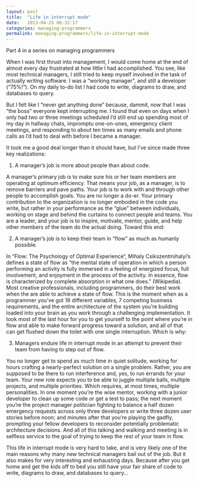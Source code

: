 ```yaml
---
layout: post
title:  "Life in interrupt mode"
date:   2013-04-25 06:32:17
categories: managing-programmers
permalink: managing-programmers/life-in-interrupt-mode
---
```

Part 4 in a series on managing programmers

When I was first thrust into management, I would come home at the end of almost every day frustrated at how little I had accomplished. You see, like most technical managers, I still tried to keep myself involved in the task of actually writing software. I was a “working manager”, and still a developer (“75%!”). On my daily to-do list I had code to write, diagrams to draw, and databases to query.

But I felt like I “never get anything done” because, dammit, now that I was “the boss” everyone kept interrupting me. I found that even on days when I only had two or three meetings scheduled I’d still end up spending most of my day in hallway chats, impromptu one-on-ones, emergency client meetings, and responding to about ten times as many emails and phone calls as I’d had to deal with before I became a manager.

It took me a good deal longer than it should have, but I’ve since made three key realizations:

1. A manager’s job is more about people than about code.

A manager’s primary job is to make sure his or her team members are operating at optimum efficiency. That means your job, as a manager, is to remove barriers and pave paths. Your job is to work with and through other people to accomplish goals. You are no longer a do-er. Your primary contribution to the organization is no longer embodied in the code you write, but rather in your performance as the “glue” between individuals, working on stage and behind the curtains to connect people and teams. You are a leader, and your job is to inspire, motivate, mentor, guide, and help other members of the team do the actual doing. Toward this end:

2. A manager’s job is to keep their team in “flow” as much as humanly possible.

In “Flow: The Psychology of Optimal Experience“, Mihaly Csikszentmihalyi’s defines a state of flow as “the mental state of operation in which a person performing an activity is fully immersed in a feeling of energized focus, full involvement, and enjoyment in the process of the activity. In essence, flow is characterized by complete absorption in what one does.” (Wikipedia). Most creative professionals, including programmers, do their best work when the are able to achieve a state of flow. This is the moment when as a programmer you’ve got 18 different variables, 7 competing business requirements, and the entire architecture of the system you’re building loaded into your brain as you work through a challenging implementation. It took most of the last hour for you to get yourself to the point where you’re in flow and able to make forward progress toward a solution, and all of that can get flushed down the toilet with one single interruption. Which is why:

3. Managers endure life in interrupt mode in an attempt to prevent their team from having to step out of flow.

You no longer get to spend as much time in quiet solitude, working for hours crafting a nearly-perfect solution on a single problem. Rather, you are supposed to be there to run interference and, yes, to run errands for your team. Your new role expects you to be able to juggle multiple balls, multiple projects, and multiple priorities. Which requires, at most times, multiple personalities. In one moment you’re the wise mentor, working with a junior developer to clean up some code or get a test to pass; the next moment you’re the project manager politician fighting to balance a half dozen emergency requests across only three developers or write three dozen user stories before noon; and minutes after that you’re playing the gadfly, prompting your fellow developers to reconsider potentially problematic architecture decisions. And all of this talking and walking and meeting is in selfless service to the goal of trying to keep the rest of your team in flow.

This life in interrupt mode is very hard to take, and is very likely one of the main reasons why many new technical managers bail out of the job. But it also makes for very interesting and exhausting days. Because after you get home and get the kids off to bed you still have your fair share of code to write, diagrams to draw, and databases to query…
